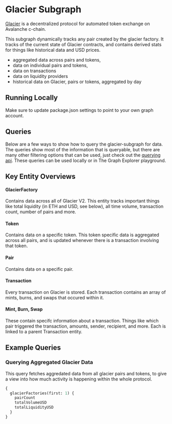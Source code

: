 # Glacier Subgraph

[Glacier](https://glacier.exchange/) is a decentralized protocol for automated token exchange on Avalanche c-chain.

This subgraph dynamically tracks any pair created by the glacier factory. It tracks of the current state of Glacier contracts, and contains derived stats for things like historical data and USD prices.

- aggregated data across pairs and tokens,
- data on individual pairs and tokens,
- data on transactions
- data on liquidity providers
- historical data on Glacier, pairs or tokens, aggregated by day

## Running Locally

Make sure to update package.json settings to point to your own graph account.

## Queries

Below are a few ways to show how to query the glacier-subgraph for data. The queries show most of the information that is queryable, but there are many other filtering options that can be used, just check out the [querying api](https://thegraph.com/docs/graphql-api). These queries can be used locally or in The Graph Explorer playground.

## Key Entity Overviews

#### GlacierFactory

Contains data across all of Glacier V2. This entity tracks important things like total liquidity (in ETH and USD, see below), all time volume, transaction count, number of pairs and more.

#### Token

Contains data on a specific token. This token specific data is aggregated across all pairs, and is updated whenever there is a transaction involving that token.

#### Pair

Contains data on a specific pair.

#### Transaction

Every transaction on Glacier is stored. Each transaction contains an array of mints, burns, and swaps that occured within it.

#### Mint, Burn, Swap

These contain specifc information about a transaction. Things like which pair triggered the transaction, amounts, sender, recipient, and more. Each is linked to a parent Transaction entity.

## Example Queries

### Querying Aggregated Glacier Data

This query fetches aggredated data from all glacier pairs and tokens, to give a view into how much activity is happening within the whole protocol.

```graphql
{
  glacierFactories(first: 1) {
    pairCount
    totalVolumeUSD
    totalLiquidityUSD
  }
}
```

